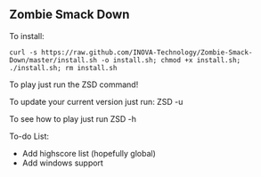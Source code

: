 ## Zombie Smack Down

To install:

    curl -s https://raw.github.com/INOVA-Technology/Zombie-Smack-Down/master/install.sh -o install.sh; chmod +x install.sh; ./install.sh; rm install.sh

To play just run the ZSD command!

To update your current version just run:
    ZSD -u

To see how to play just run
    ZSD -h


To-do List:
* Add highscore list (hopefully global)
* Add windows support
